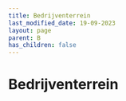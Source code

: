 ```yaml
---
title: Bedrijventerrein
last_modified_date: 19-09-2023
layout: page
parent: B
has_children: false
---
```


Bedrijventerrein
================

